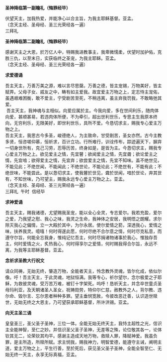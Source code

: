 **圣神降临第一副瞻礼（悔罪经毕）**

伏望天主，加我热爱，并能净心以合主旨，为我主耶稣基督。亚孟。  
（念天主经、圣母经、圣三光荣经各一遍）  
三拜礼

**圣神降临第二副瞻礼（悔罪经毕）**

感谢天主之大恩，於万亿人中，特赐我进教事主，我卑微懦柔，伏望时加护佑，克胜三仇，以至末日，实获临终之圣宠，为我主耶稣。亚孟。  
（念天主经、圣母经、圣三光荣经各一遍）

**求爱德诵**

吾主天主，万善万美之源，难以言尽思罄。万善之德，皆主宠锡，万物美好，皆主赋畀。父母子女、戚友之中，畴有如主爱我。故宜爱主万物之上，定志恃主宠佑，虽遇艰难困衡，敢不爱主，宁受剧苦至死，不稍违离，虽主弃我罚我，不敢略弛其爱。  
 吾主天主，我神魂与主相似。向爱应属於主。今我向爱，多在世间利乐，随肉体向爱，甚顺甚易，若违肉体所便，不为牵引，超出世利世乐，专思主生我原本终向，无穷利乐，无限美好，即世利世乐，具所不爱。今恳切求主，赐我专心爱主万物之上。  
吾主天主，我思古今多圣，峻德绝人，为主致命，甘受剧苦，圣女亦然。古今主教多贤，恒咨嗟仰慕，恒祈求，百计立功。行所难行，训诠传布，踪迹遍天下，摒弃一切身世所有，克己习劳，忍辱历苦，终身如是，是皆为主。今恳切求主，赐我专心爱主万物之上。欲见爱主之情，先宜瞽；欲闻爱主之情，先宜聋；欲论爱主之情，先宜喑；欲得爱主之情，先宜弃；欲尝爱主之情，先宜不知味。盖不绝世见，不能见此；不绝世闻，不能闻此；不绝世论，不能论此；不绝世有，不能有此；不绝世味，不能尝此。是以恳切求主，使我瞽於世见，聋於世闻，喑於世论，弃其世有，不知世味，乃可望主，赐我永远专心爱主万物之上。亚孟。  
（念天主经、圣母经、圣三光荣经各一遍）  
三拜礼  午时  信经毕

**求神爱诵**

吾主天主，赐我诸德，尤望赐我圣宠，能以全心全灵，专志爱尔。我若充盈，爱尔之爱，乃我望之慰、我心之味，我灵之生命，我神体之安居，我明悟之朗耀。求尔除灭我心之偏情，立一大殿於其中，为尔永居。使尔爱情之箭，深透我心，爱情之味，扶养我灵。噫嘻！何时得遂此愿，何时尽绝不合尔意之情，何时尽克私意，而遵守尔旨，何能全忘我身，惟纯记忆吾主，何时尽捐诸物诸事於我心，惟独存吾主，何时爱情之火，炙热我心，何时得享尔之爱情，何时赐我得合尔旨，永远不离，为我等主耶稣基督。亚孟。

**念祈求圣教大行祝文**

请众同祷，无始无终，肇造万物，全能者天主，怜念教外灵魂，皆尔化成，依似尔像。吁！吾主天主，于此灵魂，地狱恒满。我等专心，祈尔望尔，念尔极爱之子耶稣，为救彼灵魂，受万苦万难，被钉十字架死。呜呼！恳祈天主，并念卒世童贞圣母玛利亚，及天朝诸圣人圣女，祝祷勋劳，特仰尔仁慈，赦教外之人，背尔教、违尔命、毁尔言、忘尔恩者种种多罪。望主垂悯宽赦，令彼改恶迁善，认识造世赎世，无始无终之大恩主，乃可望获承耶稣基督，所许洪锡。亚孟。

**向天主圣三诵**

皇皇圣三，圣父圣子圣神，三位一体。全能无始无终天主，我恃主超性之光，信识主全能神智，至仁之妙。并信识圣父圣子圣神，无差等之殊，论位敬其各一，论体钦其无二，论荣钦其均平。感谢主造成天地万物，救赎人罪，降赋神爱。我虽负罪，是主所造，所赎所赋。求主悯我，赐我神力，明智爱德，能遵守主诫，阐明主道，爱主万物之上，平生行善，至於死后，获见圣父圣子圣神，全能全智至仁、无始无终一天主，永享无际真福，亚孟。